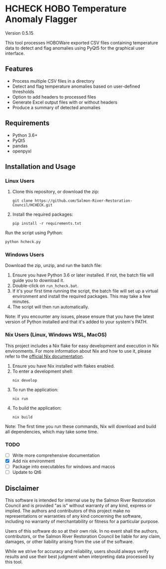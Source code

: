 # HCHECK HOBO Temperature Anomaly Flagger

Version 0.5.15

This tool processes HOBOWare exported CSV files containing temperature data to detect and flag anomalies using PyQt5 for the graphical user interface.

## Features

- Process multiple CSV files in a directory
- Detect and flag temperature anomalies based on user-defined thresholds
- Option to add headers to processed files
- Generate Excel output files with or without headers
- Produce a summary of detected anomalies

## Requirements

- Python 3.6+
- PyQt5
- pandas
- openpyxl

## Installation and Usage

### Linux Users

1. Clone this repository, or download the zip:
   ```
   git clone https://github.com/Salmon-River-Restoration-Council/HCHECK.git
   ```
2. Install the required packages:
   ```
   pip install -r requirements.txt
   ```

Run the script using Python:

```python
python hcheck.py
```

### Windows Users

Download the zip, unzip, and run the batch file:

1. Ensure you have Python 3.6 or later installed. If not, the batch file will guide you to download it.
2. Double-click on `run_hcheck.bat`.
3. If it's your first time running the script, the batch file will set up a virtual environment and install the required packages. This may take a few minutes.
4. The script will then run automatically.

Note: If you encounter any issues, please ensure that you have the latest version of Python installed and that it's added to your system's PATH.

### Nix Users (Linux, Windows WSL, MacOS)

This project includes a Nix flake for easy development and execution in Nix environments. For more information about Nix and how to use it, please refer to the [official Nix documentation](https://nixos.org/manual/nix/stable/).

1. Ensure you have Nix installed with flakes enabled.
2. To enter a development shell:
   ```
   nix develop
   ```
3. To run the application:
   ```
   nix run
   ```
4. To build the application:
   ```
   nix build
   ```

Note: The first time you run these commands, Nix will download and build all dependencies, which may take some time.

### TODO

- [ ] Write more comprehensive documentation
- [x] Add nix environment
- [ ] Package into executables for windows and macos
- [ ] Update to Qt6

## Disclaimer

This software is intended for internal use by the Salmon River Restoration Council and is provided "as is" without warranty of any kind, express or implied. The authors and contributors of this project make no representations or warranties of any kind concerning the software, including no warranty of merchantability or fitness for a particular purpose.

Users of this software do so at their own risk. In no event shall the authors, contributors, or the Salmon River Restoration Council be liable for any claim, damages, or other liability arising from the use of the software.

While we strive for accuracy and reliability, users should always verify results and use their best judgment when interpreting data processed by this tool.

